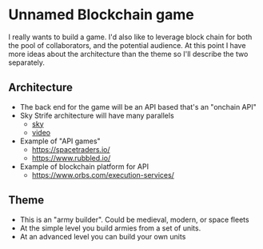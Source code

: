 # Unnamed Blockchain game
I really wants to build a game.  I'd also like to leverage block chain for both the pool of collaborators, and the potential audience.  At this point I have more ideas about the architecture than the theme so I'll describe the two separately.

## Architecture
* The back end for the game will be an API based that's an "onchain API"
* Sky Strife architecture will have many parallels
  * [sky](https://play.skystrife.xyz/)
  * [video](https://www.youtube.com/watch?v=sjNpUlmVFfo)
* Example of "API games"
  * https://spacetraders.io/
  * https://www.rubbled.io/
* Example of blockchain platform for API
  * https://www.orbs.com/execution-services/
## Theme
* This is an "army builder".   Could be medieval, modern, or space fleets
* At the simple level you build armies from a set of units.
* At an advanced level you can build your own units
